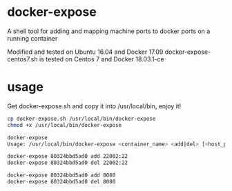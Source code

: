 # docker-expose
A shell tool for adding and mapping machine ports to docker ports on a running container

Modified and tested on Ubuntu 16.04 and Docker 17.09
docker-expose-centos7.sh is tested on Centos 7 and Docker 18.03.1-ce

# usage

Get docker-expose.sh and copy it into /usr/local/bin, enjoy it!

``` sh
cp docker-expose.sh /usr/local/bin/docker-expose
chmod +x /usr/local/bin/docker-expose

docker-expose
Usage: /usr/local/bin/docker-expose <container_name> <add|del> [<host_port>:]<container_port>[/<protocol_type>]

docker-expose 80324bbd5ad0 add 22002:22
docker-expose 80324bbd5ad0 del 22002:22

docker-expose 80324bbd5ad0 add 8080
docker-expose 80324bbd5ad0 del 8080
```

